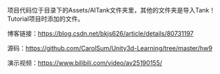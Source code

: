项目代码位于目录下的Assets/AITank文件夹里，其他的文件夹是导入Tank！Tutorial项目时添加的文件。

博客链接：https://blog.csdn.net/bkjs626/article/details/80731197

源码：https://github.com/CarolSum/Unity3d-Learning/tree/master/hw9

演示视频：https://www.bilibili.com/video/av25190155/